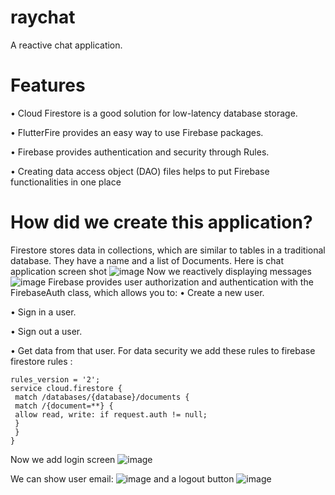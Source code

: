 # raychat

A reactive chat application.

# Features
• Cloud Firestore is a good solution for low-latency database storage.

• FlutterFire provides an easy way to use Firebase packages.

• Firebase provides authentication and security through Rules.

• Creating data access object (DAO) files helps to put Firebase functionalities in one place

# How did we create this application?
Firestore stores data in collections, which are similar to tables in a traditional 
database. They have a name and a list of Documents.
Here is chat application screen shot
![image](https://user-images.githubusercontent.com/20933055/236668453-b7434b4a-4bfd-4851-9335-cbe700a34da9.png)
Now we reactively displaying messages
![image](https://user-images.githubusercontent.com/20933055/236668481-0aab6b9b-525b-41de-ae3f-699d989d532f.png)
Firebase provides user authorization and authentication with the FirebaseAuth
class, which allows you to:
• Create a new user.

• Sign in a user.

• Sign out a user.

• Get data from that user.
For data security we add these rules to firebase firestore rules :
```
rules_version = '2';
service cloud.firestore {
 match /databases/{database}/documents {
 match /{document=**} {
 allow read, write: if request.auth != null; 
 }
 }
}
```

Now we add login screen 
![image](https://user-images.githubusercontent.com/20933055/236668537-09840712-ca49-4c60-96af-0c2aacc9724b.png)

We can show user email:
![image](https://user-images.githubusercontent.com/20933055/236668552-d44da9ee-42b0-423a-851c-e258d1139ee9.png)
and a logout button
![image](https://user-images.githubusercontent.com/20933055/236668571-803bc65d-042c-464d-b095-c7e6f718231b.png)

